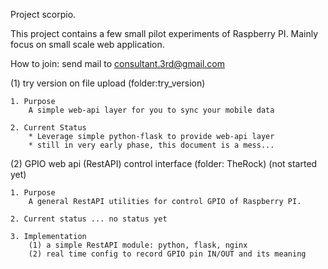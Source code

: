 
Project scorpio.

This project contains a few small pilot experiments of Raspberry PI.
Mainly focus on small scale web application.

How to join: send mail to consultant.3rd@gmail.com

(1) try version on file upload (folder:try_version)

    1. Purpose
        A simple web-api layer for you to sync your mobile data

    2. Current Status
        * Leverage simple python-flask to provide web-api layer
        * still in very early phase, this document is a mess...


(2) GPIO web api (RestAPI) control interface (folder: TheRock)
    (not started yet)

    1. Purpose
        A general RestAPI utilities for control GPIO of Raspberry PI.

    2. Current status ... no status yet

    3. Implementation 
        (1) a simple RestAPI module: python, flask, nginx 
        (2) real time config to record GPIO pin IN/OUT and its meaning      
 
